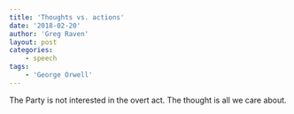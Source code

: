 ```yaml
---
title: 'Thoughts vs. actions'
date: '2018-02-20'
author: 'Greg Raven'
layout: post
categories:
    - speech
tags:
    - 'George Orwell'
---
```


The Party is not interested in the overt act. The thought is all we care about.